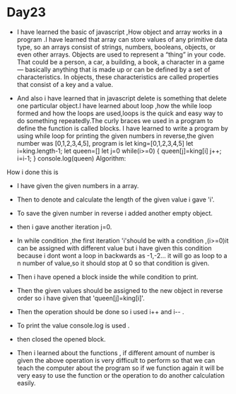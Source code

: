 # Day23

* I have learned the basic of javascript ,How object and array works in a program .I have learned that array can store values of any primitive data type, so an arrays consist of strings, numbers, booleans, objects, or even other arrays. Objects are used to represent a “thing” in your code. That could be a person, a car, a building, a book, a character in a game — basically anything that is made up or can be defined by a set of characteristics. In objects, these characteristics are called properties that consist of a key and a value.

* And also i have learned that in javascript delete is something that delete one particular object.I have learned about loop ,how the while loop formed and how the loops are used,loops is the quick and easy way to do something repeatedly.The curly braces we used in a program to define the function is called blocks. I have learned to write a program by using while loop for printing the given numbers in reverse,the given number was [0,1,2,3,4,5],
program is
                let king=[0,1,2,3,4,5]
                let i=king.length-1;
                let queen=[]
                let j=0
                while(i>=0)
                {
                queen[j]=king[i]
                j++;
                i=i-1;
                }
                console.log(queen)
Algorithm:

How i done this is

* I have given the given numbers in a array.
* Then to denote and calculate the length of the given value i gave 'i'.
* To save the given number in reverse i added another empty object.
* then i gave another iteration j=0.
* In while condition ,the first iteration 'i'should be with a condition ,(i>=0)it can be assigned with different value but i have given this condition because i dont wont a loop in backwards as -1,-2... it will go as loop to a n number of value,so it should stop at 0 so that condition is given.
* Then i have opened a block inside the while condition to print.
* Then the given values should be assigned to the new object in reverse order so i have given that 'queen[j]=king[i]'.
* Then the operation should be done so i used i++ and i-- .
* To print the value console.log is used .
* then closed the opened block.
 
* Then i learned about the functions , if different amount of number is given the above operation is very difficult to perform so that we can teach the computer about the program so if we function again it will be very easy to use the function or the operation to do another calculation easily.
